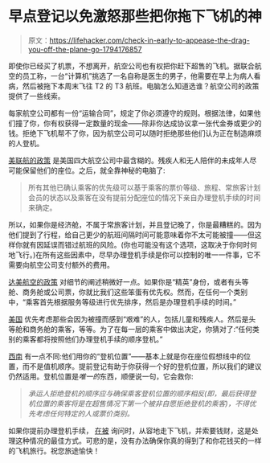 # 早点登记以免激怒那些把你拖下飞机的神

> 原文：<https://lifehacker.com/check-in-early-to-appease-the-drag-you-off-the-plane-go-1794176857>

即使你已经买了机票，不想离开，航空公司也有权把你赶下超售的飞机。据联合航空的员工称，一台“计算机”挑选了一名自称是医生的男子，他需要在早上为病人看病，然后被拖下本周末飞往 T2 的 T3 航班。电脑怎么知道选谁？航空公司的政策提供了一些线索。



每家航空公司都有一份“运输合同”，规定了你必须遵守的规则。根据法律，如果他们撞了你，你有权获得一定数量的现金——除非你达成协议拿一张代金券或更少的钱。拒绝下飞机帮不了你，因为航空公司可以随时拒绝那些他们认为正在制造麻烦的人登机。

[美联航的政策](https://www.united.com/web/en-US/content/contract-of-carriage.aspx) 是美国四大航空公司中最含糊的。残疾人和无人陪伴的未成年人尽可能保留他们的座位。之后，就全靠神秘的电脑了:

> 所有其他已确认乘客的优先级可以基于乘客的票价等级、旅程、常旅客计划会员的状态以及乘客在没有提前分配座位的情况下亲自办理登机手续的时间来确定。

所以，如果你是经济舱，不属于常旅客计划，并且登记晚了，你是最糟糕的。因为他们提到了行程，给自己更少的航班间隔时间可能意味着你不太可能被撞——但这样你就有因延误而错过航班的风险。(你也可能没有这个选项，这取决于你何时何地飞行。)在所有这些因素中，尽早办理登机手续是你可以控制的唯一一件事，它不需要向航空公司支付额外的费用。

[达美航空的政策](http://www.delta.com/content/dam/delta-www/pdfs/legal/contract_of_carriage_dom.pdf) 对细节的阐述稍微好一点。如果你是“精英”身份，或者有头等舱、商务舱或公司票，你就比我们这些笨蛋有优先权。然而，在任何一个类别中，“乘客首先根据服务等级进行优先排序，然后是办理登机手续的时间。”

[美国](https://www.aa.com/i18n/Tariffs/AA1.html#0087) 优先考虑那些会因为被撞而感到“艰难”的人，包括儿童和残疾人。然后是头等舱和商务舱的乘客，等等。为了在每一层的乘客中做出决定，你猜对了:“任何类别的乘客都将按照他们办理登机手续的顺序登机。”

[西南](https://www.southwest.com/assets/pdfs/corporate-commitments/contract-of-carriage.pdf) 有一点不同:他们用你的“登机位置”——基本上就是你在座位假想线中的位置，而不是值机顺序。提前登记有助于你获得一个好的登机位置，所以我们的建议仍然适用。登机位置是*唯一的*东西，顺便说一句，它会救你:

> *承运人拒绝登机的顺序应与确保乘客登机位置的顺序相反(即，最后获得登机位置的乘客将是在超售情况下第一个被非自愿拒绝登机的乘客)，不得优先考虑任何特定的人或票价类别。*

如果你提前办理登机手续， [在被](http://lifehacker.com/11-things-that-can-get-you-kicked-off-a-plane-and-how-t-1793838725) 询问时，从容地走下飞机，并索要钱财，这是处理这种情况的最佳方式。可悲的是，没有办法确保你真的得到了和你花钱买的一样的飞机旅行。祝您旅途愉快！